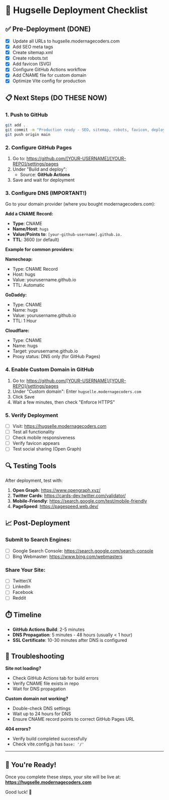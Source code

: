 # 🚀 Hugselle Deployment Checklist

## ✅ Pre-Deployment (DONE)
- [x] Update all URLs to hugselle.modernagecoders.com
- [x] Add SEO meta tags
- [x] Create sitemap.xml
- [x] Create robots.txt
- [x] Add favicon (SVG)
- [x] Configure GitHub Actions workflow
- [x] Add CNAME file for custom domain
- [x] Optimize Vite config for production

## 📋 Next Steps (DO THESE NOW)

### 1. Push to GitHub
```bash
git add .
git commit -m "Production ready - SEO, sitemap, robots, favicon, deployment config"
git push origin main
```

### 2. Configure GitHub Pages
1. Go to: https://github.com/[YOUR-USERNAME]/[YOUR-REPO]/settings/pages
2. Under "Build and deploy":
   - Source: **GitHub Actions**
3. Save and wait for deployment

### 3. Configure DNS (IMPORTANT!)
Go to your domain provider (where you bought modernagecoders.com):

**Add a CNAME Record:**
- **Type**: CNAME
- **Name/Host**: `hugs`
- **Value/Points to**: `[your-github-username].github.io.`
- **TTL**: 3600 (or default)

**Example for common providers:**

**Namecheap:**
- Type: CNAME Record
- Host: hugs
- Value: yourusername.github.io
- TTL: Automatic

**GoDaddy:**
- Type: CNAME
- Name: hugs
- Value: yourusername.github.io
- TTL: 1 Hour

**Cloudflare:**
- Type: CNAME
- Name: hugs
- Target: yourusername.github.io
- Proxy status: DNS only (for GitHub Pages)

### 4. Enable Custom Domain in GitHub
1. Go to: https://github.com/[YOUR-USERNAME]/[YOUR-REPO]/settings/pages
2. Under "Custom domain": Enter `hugselle.modernagecoders.com`
3. Click Save
4. Wait a few minutes, then check "Enforce HTTPS"

### 5. Verify Deployment
- [ ] Visit: https://hugselle.modernagecoders.com
- [ ] Test all functionality
- [ ] Check mobile responsiveness
- [ ] Verify favicon appears
- [ ] Test social sharing (Open Graph)

## 🔍 Testing Tools

After deployment, test with:
1. **Open Graph**: https://www.opengraph.xyz/
2. **Twitter Cards**: https://cards-dev.twitter.com/validator/
3. **Mobile-Friendly**: https://search.google.com/test/mobile-friendly
4. **PageSpeed**: https://pagespeed.web.dev/

## 📈 Post-Deployment

### Submit to Search Engines:
- [ ] Google Search Console: https://search.google.com/search-console
- [ ] Bing Webmaster: https://www.bing.com/webmasters

### Share Your Site:
- [ ] Twitter/X
- [ ] LinkedIn
- [ ] Facebook
- [ ] Reddit

## ⏱️ Timeline

- **GitHub Actions Build**: 2-5 minutes
- **DNS Propagation**: 5 minutes - 48 hours (usually < 1 hour)
- **SSL Certificate**: 10-30 minutes after DNS is configured

## 🐛 Troubleshooting

**Site not loading?**
- Check GitHub Actions tab for build errors
- Verify CNAME file exists in repo
- Wait for DNS propagation

**Custom domain not working?**
- Double-check DNS settings
- Wait up to 24 hours for DNS
- Ensure CNAME record points to correct GitHub Pages URL

**404 errors?**
- Verify build completed successfully
- Check vite.config.js has `base: '/'`

---

## 🎉 You're Ready!

Once you complete these steps, your site will be live at:
**https://hugselle.modernagecoders.com**

Good luck! 🚀
